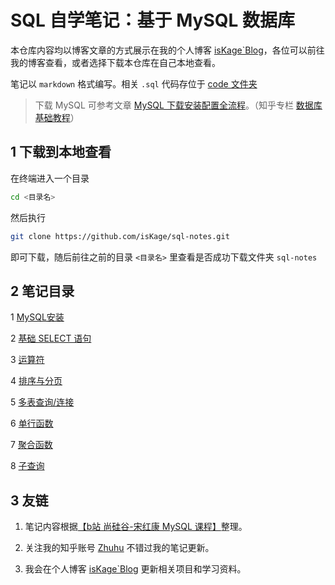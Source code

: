 # SQL 自学笔记：基于 MySQL 数据库

本仓库内容均以博客文章的方式展示在我的个人博客 [isKage\`Blog](https://blog.iskage.online/categories/MySQL/)，各位可以前往我的博客查看，或者选择下载本仓库在自己本地查看。

笔记以 `markdown` 格式编写。相关 `.sql` 代码存位于 [code 文件夹](./code)

> 下载 MySQL 可参考文章 [MySQL 下载安装配置全流程](https://zhuanlan.zhihu.com/p/21429639955)。（知乎专栏 [数据库 基础教程](https://www.zhihu.com/column/c_1864781236800720896)）

## 1 下载到本地查看
在终端进入一个目录
```bash
cd <目录名>
```

然后执行
```bash
git clone https://github.com/isKage/sql-notes.git
```

即可下载，随后前往之前的目录 `<目录名>` 里查看是否成功下载文件夹 `sql-notes`



## 2 笔记目录
1 [MySQL安装](./01MySQL安装.md)

2 [基础 SELECT 语句](./02select.md)

3 [运算符](./03运算符.md)

4 [排序与分页](./04排序与分页.md)

5 [多表查询/连接](./05多表查询.md)

6 [单行函数](./06单行函数.md)

7 [聚合函数](./07聚合函数.md)

8 [子查询](./08子查询.md)

## 3 友链

1. 笔记内容根据[【b站 尚硅谷-宋红康 MySQL 课程】](https://www.bilibili.com/video/BV1iq4y1u7vj/?share_source=copy_web&vd_source=67ce2d561f3b6dc9d7cff375959101a2)整理。

2. 关注我的知乎账号 [Zhuhu](https://www.zhihu.com/people/--55-97-8-41) 不错过我的笔记更新。

3. 我会在个人博客 [isKage\`Blog](https://blog.iskage.online/) 更新相关项目和学习资料。


